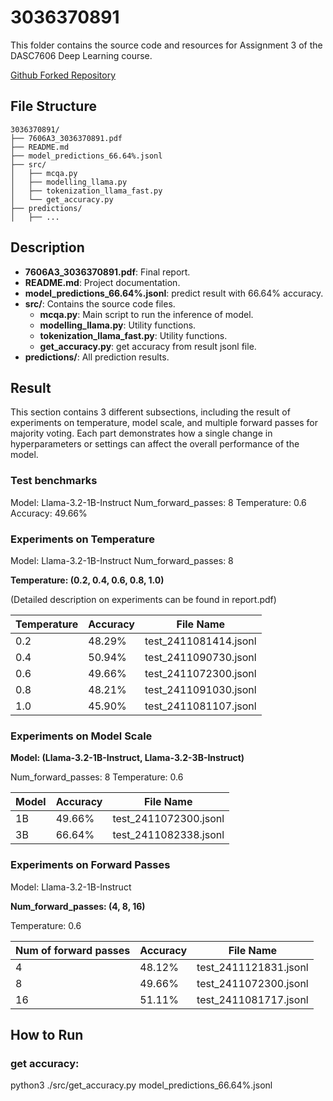 # 3036370891

This folder contains the source code and resources for Assignment 3 of the DASC7606 Deep Learning course.

[Github Forked Repository](https://github.com/chenqiang98/DASC7606-A3)

## File Structure

```
3036370891/
├── 7606A3_3036370891.pdf
├── README.md
├── model_predictions_66.64%.jsonl
├── src/
│   ├── mcqa.py
│   ├── modelling_llama.py
│   ├── tokenization_llama_fast.py
│   └── get_accuracy.py
├── predictions/
│   ├── ...
```

## Description

- **7606A3_3036370891.pdf**: Final report.
- **README.md**: Project documentation.
- **model_predictions_66.64%.jsonl**: predict result with 66.64% accuracy.
- **src/**: Contains the source code files.
    - **mcqa.py**: Main script to run the inference of model.
    - **modelling_llama.py**: Utility functions.
    - **tokenization_llama_fast.py**: Utility functions.
    - **get_accuracy.py**: get accuracy from result jsonl file.
- **predictions/**: All prediction results.


## Result

This section contains 3 different subsections, including the result of experiments on temperature, model scale, and multiple forward passes for majority voting. Each part demonstrates how a single change in hyperparameters or settings can affect the overall performance of the model.

### Test benchmarks

Model: Llama-3.2-1B-Instruct
Num_forward_passes: 8
Temperature: 0.6
Accuracy: 49.66%

### Experiments on Temperature

Model: Llama-3.2-1B-Instruct
Num_forward_passes: 8

**Temperature: (0.2, 0.4, 0.6, 0.8, 1.0)**

(Detailed description on experiments can be found in report.pdf)

| Temperature|Accuracy|File Name|
|------------|--------|---------|
| 0.2        | 48.29% |test_2411081414.jsonl|
| 0.4        | 50.94% |test_2411090730.jsonl|
| 0.6        | 49.66% |test_2411072300.jsonl|
| 0.8        | 48.21% |test_2411091030.jsonl|
| 1.0        | 45.90% |test_2411081107.jsonl|

### Experiments on Model Scale

**Model: (Llama-3.2-1B-Instruct, Llama-3.2-3B-Instruct)**

Num_forward_passes: 8
Temperature: 0.6

|Model|Accuracy|File Name|
|-----|--------|---------|
|1B   |49.66%  |test_2411072300.jsonl|
|3B   |66.64%  |test_2411082338.jsonl|

### Experiments on Forward Passes

Model: Llama-3.2-1B-Instruct

**Num_forward_passes: (4, 8, 16)**

Temperature: 0.6

|Num of forward passes|Accuracy|File Name|
|--------------------|---------|---------|
| 4            |         48.12%|test_2411121831.jsonl|
|8             |         49.66%|test_2411072300.jsonl|
|16            |         51.11%|test_2411081717.jsonl|

## How to Run

### get accuracy:

python3 ./src/get_accuracy.py model_predictions_66.64%.jsonl
